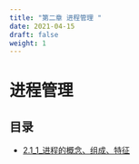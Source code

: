 ```yaml
---
title: "第二章 进程管理 "
date: 2021-04-15
draft: false
weight: 1
---
```


# 进程管理


## 目录


* [2.1_1_进程的概念、组成、特征](2_1_1)